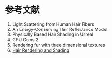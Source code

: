 # 参考文献
1. Light Scattering from Human Hair Fibers
2. An Energy-Conserving Hair Reflectance Model
3. Physically Based Hair Shading in Unreal
4. GPU Gems 2
5. Rendering fur with three dimensional textures
6. [Hair Rendering and Shading](http://developer.amd.com/wordpress/media/2012/10/Scheuermann_HairRendering.pdf)